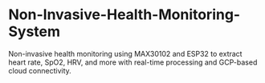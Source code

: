 # Non-Invasive-Health-Monitoring-System
Non-invasive health monitoring using MAX30102 and ESP32 to extract heart rate, SpO2, HRV, and more with real-time processing and GCP-based cloud connectivity. 
